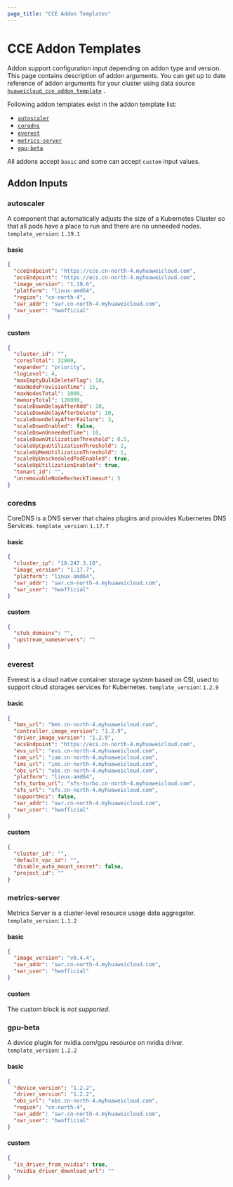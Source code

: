 ```yaml
---
page_title: "CCE Addon Templates"
---
```


# CCE Addon Templates

Addon support configuration input depending on addon type and version. This page contains description of addon
arguments. You can get up to date reference of addon arguments for your cluster using data source
[`huaweicloud_cce_addon_template`](https://registry.terraform.io/providers/huaweicloud/huaweicloud/latest/docs/data-sources/cce_addon_template)
.

Following addon templates exist in the addon template list:

- [`autoscaler`](#autoscaler)
- [`coredns`](#coredns)
- [`everest`](#everest)
- [`metrics-server`](#metrics-server)
- [`gpu-beta`](#gpu-beta)

All addons accept `basic` and some can accept `custom` input values.

## Addon Inputs

### autoscaler

A component that automatically adjusts the size of a Kubernetes Cluster so that all pods have a place to run and there
are no unneeded nodes.
`template_version`: `1.19.1`

#### basic

```json
{
  "cceEndpoint": "https://cce.cn-north-4.myhuaweicloud.com",
  "ecsEndpoint": "https://ecs.cn-north-4.myhuaweicloud.com",
  "image_version": "1.19.6",
  "platform": "linux-amd64",
  "region": "cn-north-4",
  "swr_addr": "swr.cn-north-4.myhuaweicloud.com",
  "swr_user": "hwofficial"
}
```

#### custom

```json
{
  "cluster_id": "",
  "coresTotal": 32000,
  "expander": "priority",
  "logLevel": 4,
  "maxEmptyBulkDeleteFlag": 10,
  "maxNodeProvisionTime": 15,
  "maxNodesTotal": 1000,
  "memoryTotal": 128000,
  "scaleDownDelayAfterAdd": 10,
  "scaleDownDelayAfterDelete": 10,
  "scaleDownDelayAfterFailure": 3,
  "scaleDownEnabled": false,
  "scaleDownUnneededTime": 10,
  "scaleDownUtilizationThreshold": 0.5,
  "scaleUpCpuUtilizationThreshold": 1,
  "scaleUpMemUtilizationThreshold": 1,
  "scaleUpUnscheduledPodEnabled": true,
  "scaleUpUtilizationEnabled": true,
  "tenant_id": "",
  "unremovableNodeRecheckTimeout": 5
}
```

### coredns

CoreDNS is a DNS server that chains plugins and provides Kubernetes DNS Services.
`template_version`: `1.17.7`

#### basic

```json
{
  "cluster_ip": "10.247.3.10",
  "image_version": "1.17.7",
  "platform": "linux-amd64",
  "swr_addr": "swr.cn-north-4.myhuaweicloud.com",
  "swr_user": "hwofficial"
}
```

#### custom

```json
{
  "stub_domains": "",
  "upstream_nameservers": ""
}
```

### everest

Everest is a cloud native container storage system based on CSI, used to support cloud storages services for Kubernetes.
`template_version`: `1.2.9`

#### basic

```json
{
  "bms_url": "bms.cn-north-4.myhuaweicloud.com",
  "controller_image_version": "1.2.9",
  "driver_image_version": "1.2.9",
  "ecsEndpoint": "https://ecs.cn-north-4.myhuaweicloud.com",
  "evs_url": "evs.cn-north-4.myhuaweicloud.com",
  "iam_url": "iam.cn-north-4.myhuaweicloud.com",
  "ims_url": "ims.cn-north-4.myhuaweicloud.com",
  "obs_url": "obs.cn-north-4.myhuaweicloud.com",
  "platform": "linux-amd64",
  "sfs_turbo_url": "sfs-turbo.cn-north-4.myhuaweicloud.com",
  "sfs_url": "sfs.cn-north-4.myhuaweicloud.com",
  "supportHcs": false,
  "swr_addr": "swr.cn-north-4.myhuaweicloud.com",
  "swr_user": "hwofficial"
}
```

#### custom

```json
{
  "cluster_id": "",
  "default_vpc_id": "",
  "disable_auto_mount_secret": false,
  "project_id": ""
}
```

### metrics-server

Metrics Server is a cluster-level resource usage data aggregator.
`template_version`: `1.1.2`

#### basic

```json
{
  "image_version": "v0.4.4",
  "swr_addr": "swr.cn-north-4.myhuaweicloud.com",
  "swr_user": "hwofficial"
}
```

#### custom

The custom block is *not supported*.

### gpu-beta

A device plugin for nvidia.com/gpu resource on nvidia driver.
`template_version`: `1.2.2`

#### basic

```json
{
  "device_version": "1.2.2",
  "driver_version": "1.2.2",
  "obs_url": "obs.cn-north-4.myhuaweicloud.com",
  "region": "cn-north-4",
  "swr_addr": "swr.cn-north-4.myhuaweicloud.com",
  "swr_user": "hwofficial"
}
```

#### custom

```json
{
  "is_driver_from_nvidia": true,
  "nvidia_driver_download_url": ""
}
```
